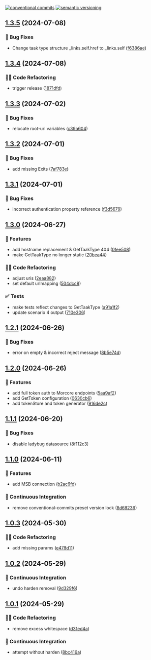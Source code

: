 [![conventional commits](https://img.shields.io/badge/conventional%20commits-1.0.0-yellow.svg)](https://conventionalcommits.org) [![semantic versioning](https://img.shields.io/badge/semantic%20versioning-2.0.0-green.svg)](https://semver.org)

## [1.3.5](https://github.com/wearefrank/morcore2ultimo/compare/v1.3.4...v1.3.5) (2024-07-08)

### 🐛 Bug Fixes

* Change taak type structure _links.self.href to _links.self ([f6386ae](https://github.com/wearefrank/morcore2ultimo/commit/f6386aecba1476ffa7ebf19609a97b30c79f3a64))

## [1.3.4](https://github.com/wearefrank/morcore2ultimo/compare/v1.3.3...v1.3.4) (2024-07-08)

### 🧑‍💻 Code Refactoring

* trigger release ([1871dfd](https://github.com/wearefrank/morcore2ultimo/commit/1871dfd0452c228c25d25ba8f28818ccfe522b83))

## [1.3.3](https://github.com/wearefrank/morcore2ultimo/compare/v1.3.2...v1.3.3) (2024-07-02)

### 🐛 Bug Fixes

* relocate root-url variables ([c39a604](https://github.com/wearefrank/morcore2ultimo/commit/c39a6041b5aa723e7d83f5fe7b36a872eb4008f1))

## [1.3.2](https://github.com/wearefrank/morcore2ultimo/compare/v1.3.1...v1.3.2) (2024-07-01)

### 🐛 Bug Fixes

* add missing Exits ([7af783e](https://github.com/wearefrank/morcore2ultimo/commit/7af783e252b36952d13e97a09780f9cff045d918))

## [1.3.1](https://github.com/wearefrank/morcore2ultimo/compare/v1.3.0...v1.3.1) (2024-07-01)

### 🐛 Bug Fixes

* incorrect authentication property reference ([f3d5679](https://github.com/wearefrank/morcore2ultimo/commit/f3d56790cc0dc4b0a84a67965bedeac6b47631bd))

## [1.3.0](https://github.com/wearefrank/morcore2ultimo/compare/v1.2.1...v1.3.0) (2024-06-27)

### 🍕 Features

* add hostname replacement & GetTaakType 404 ([0fee508](https://github.com/wearefrank/morcore2ultimo/commit/0fee5086cadde84dbdc783de12b5beef84a7dcf9))
* make GetTaakType no longer static ([20bea44](https://github.com/wearefrank/morcore2ultimo/commit/20bea44969f7a5cf3317cb81e1e3283a6b885f55))

### 🧑‍💻 Code Refactoring

* adjust uris ([2eaa882](https://github.com/wearefrank/morcore2ultimo/commit/2eaa8824e06ebb86c63cb3bb0743aeb0bf760919))
* set default urlmapping ([504dcc8](https://github.com/wearefrank/morcore2ultimo/commit/504dcc86de568c91f2e7d2640e9ea4f3f3636244))

### ✅ Tests

* make tests reflect changes to GetTaakType ([a91a1f2](https://github.com/wearefrank/morcore2ultimo/commit/a91a1f268523521ada6398afcb7984de76c28b9d))
* update scenario 4 output ([710e306](https://github.com/wearefrank/morcore2ultimo/commit/710e30649ecfefc07a0cb111b20e2272bdf7f1a1))

## [1.2.1](https://github.com/wearefrank/morcore2ultimo/compare/v1.2.0...v1.2.1) (2024-06-26)

### 🐛 Bug Fixes

* error on empty & incorrect reject message ([8b5e74d](https://github.com/wearefrank/morcore2ultimo/commit/8b5e74d412b2b06b346b51e75866258ede8f6052))

## [1.2.0](https://github.com/wearefrank/morcore2ultimo/compare/v1.1.1...v1.2.0) (2024-06-26)

### 🍕 Features

* add full token auth to Morcore endpoints ([5aa9af2](https://github.com/wearefrank/morcore2ultimo/commit/5aa9af232156653ea49635f61d60ad6a53e9525a))
* add GetToken configuration ([0630cb6](https://github.com/wearefrank/morcore2ultimo/commit/0630cb6c596951b2519ef7fe6b5f3334ae4abc27))
* add tokenStore and token generator ([916de2c](https://github.com/wearefrank/morcore2ultimo/commit/916de2cf89f4fec1ab23154e37e71e7b8b261ee6))

## [1.1.1](https://github.com/wearefrank/morcore2ultimo/compare/v1.1.0...v1.1.1) (2024-06-20)

### 🐛 Bug Fixes

* disable ladybug datasource ([8f112c3](https://github.com/wearefrank/morcore2ultimo/commit/8f112c3ac8db6df60ddab6f5828c5be4b7a5d1bb))

## [1.1.0](https://github.com/wearefrank/morcore2ultimo/compare/v1.0.3...v1.1.0) (2024-06-11)

### 🍕 Features

* add MSB connection ([b2ac6fd](https://github.com/wearefrank/morcore2ultimo/commit/b2ac6fd48e5565723124ae6c169c81bd88dd2828))

### 🔁 Continuous Integration

* remove conventional-commits preset version lock ([8d68236](https://github.com/wearefrank/morcore2ultimo/commit/8d68236953a50be54e6e54d008fda9c118ded61b))

## [1.0.3](https://github.com/wearefrank/morcore2ultimo/compare/v1.0.2...v1.0.3) (2024-05-30)


### 🧑‍💻 Code Refactoring

* add missing params ([e478d11](https://github.com/wearefrank/morcore2ultimo/commit/e478d11062d7f1470e018ced77733282e4d35912))

## [1.0.2](https://github.com/wearefrank/morcore2ultimo/compare/v1.0.1...v1.0.2) (2024-05-29)


### 🔁 Continuous Integration

* undo harden removal ([9d329f6](https://github.com/wearefrank/morcore2ultimo/commit/9d329f6c52b85f78960b99c298cfdd8027880731))

## [1.0.1](https://github.com/wearefrank/morcore2ultimo/compare/v1.0.0...v1.0.1) (2024-05-29)


### 🧑‍💻 Code Refactoring

* remove excess whitespace ([d31ed4a](https://github.com/wearefrank/morcore2ultimo/commit/d31ed4aab4781eb5592bbc98cabf1ccb277a766a))


### 🔁 Continuous Integration

* attempt without harden ([8bc416a](https://github.com/wearefrank/morcore2ultimo/commit/8bc416a96d409654c8a6b59fb6632b955691ec67))
